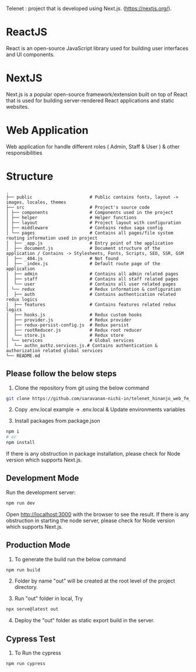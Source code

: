 Telenet : project that is developed using Next.js. (https://nextjs.org/).

# ReactJS

React is an open-source JavaScript library used for building user interfaces and UI components.
# NextJS

Next.js is a popular open-source framework/extension built on top of React that is used for building server-rendered React applications and static websites.

# Web Application

Web application for handle different roles ( Admin, Staff & User ) & other responsibilities

# Structure
    .
    ├── public                      # Public contains fonts, layout -> images, locales, themes
    ├── src                         # Project's source code  
    │ ├── components                # Components used in the project    
    │ ├── helper                    # Helper functions    
    │ ├── layout                    # Project layout with configuration    
    │ ├── middleware                # Contains redux saga config    
    │ └── pages                     # Contains all pages/file system routing information used in project   
    │  ├── _app.js                  # Entry point of the application   
    │  ├── document.js              # Document structure of the application / Contains -> Stylesheets, Fonts, Scripts, SEO, SSR, GSM   
    │  ├── _404.js                  # Not found  
    │  ├── _index.js                # Default route page of the application   
    │  ├── admin                    # Contains all admin related pages   
    │  ├── staff                    # Contains all staff related pages   
    │  └── user                     # Contains all user related pages 
    │ └── redux                     # Redux information & configuration  
    │  ├── auth                     # Contains authentication related redux logics
    │  ├── features                 # Contains features related redux logics  
    │  ├── hooks.js                 # Redux custom hooks
    │  ├── provider.js              # Redux provider  
    │  ├── redux-persist-config.js  # Redux persist
    │  ├── rootReducer.js           # Redux root reducer
    │  └── store.js                 # Redux store
    │ └── services                  # Global services  
    │  └── authn_authz.services.js.# Contains authentication & authorization related global services 
    └── README.md

## Please follow the below steps

1. Clone the repository from git using the below command

```bash
git clone https://github.com/saravanan-nichi-in/telenet_hinanjo_web_fe_nextjs.git
```

2. Copy .env.local example -> .env.local & Update environments variables

3. Install packages from package.json

```bash
npm i
# or
npm install
```

If there is any obstruction in package installation, please check for Node version which supports Next.js.

## Development Mode

Run the development server:

```bash
npm run dev
```

Open [http://localhost:3000](http://localhost:3000) with the browser to see the result.
If there is any obstruction in starting the node server, please check for Node version which supports Next.js.

## Production Mode

1. To generate the build run the below command

```bash
npm run build
```

2. Folder by name "out" will be created at the root level of the project directory.

3. Run "out" folder in local, Try

```bash
npx serve@latest out
```

4. Deploy the "out" folder as static export build in the server.

## Cypress Test

1. To Run the cypress

```bash
npm run cypress
```
